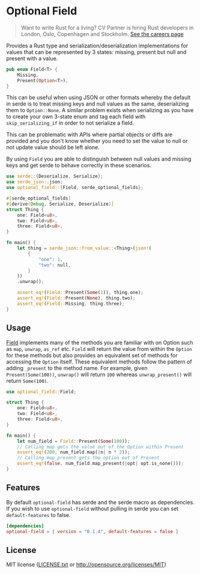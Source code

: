 # Optional Field

> Want to write Rust for a living? CV Partner is hiring Rust developers in London, Oslo, Copenhagen and Stockholm. [See the careers page](https://www.cvpartner.com/careers)

Provides a Rust type and serialization/deserialization implementations for values that can be represented
by 3 states: missing, present but null and present with a value.

```rust
pub enum Field<T> {
    Missing,
    Present(Option<T>),
}

```

This can be useful when using JSON or other formats whereby the default in serde is to treat missing keys
and null values as the same, deserializing them to `Option::None`. A similar problem exists when serializing
as you have to create your own 3-state enum and tag each field with `skip_serializing_if` in order to not
serialize a field.

This can be problematic with APIs where partial objects or diffs are provided and you don't know whether you need to
set the value to null or not update value should be left alone.

By using `Field` you are able to distinguish between null values and missing keys and get serde to
behave correctly in these scenarios.

```rust
use serde::{Deserialize, Serialize};
use serde_json::json;
use optional_field::{Field, serde_optional_fields};

#[serde_optional_fields]
#[derive(Debug, Serialize, Deserialize)]
struct Thing {
    one: Field<u8>,
    two: Field<u8>,
    three: Field<u8>,
}

fn main() {
    let thing = serde_json::from_value::<Thing>(json!(
        {
            "one": 1,
            "two": null,
        }
    ))
    .unwrap();

    assert_eq!(Field::Present(Some(1)), thing.one);
    assert_eq!(Field::Present(None), thing.two);
    assert_eq!(Field::Missing, thing.three);
}
```

## Usage

[Field](src/lib.rs) implements many of the methods you are familiar with
on Option such as `map`, `unwrap`, `as_ref` etc. `Field` will return the value
from within the `Option` for these methods but also provides an equivalent set of methods for accessing the `Option` itself. These equivalent methods follow the
pattern of adding `_present` to the method name. For example, given `Present(Some(100))`, `unwrap()` will return `100` whereas `unwrap_present()` will return `Some(100)`.

```rust
use optional_field::Field;

struct Thing {
    one: Field<u8>,
    two: Field<u8>,
    three: Field<u8>,
}

fn main() {
    let num_field = Field::Present(Some(100));
    // Calling map gets the value out of the Option within Present
    assert_eq!(200, num_field.map(|n| n * 2));
    // Calling map_present gets the option out of Present
    assert_eq!(false, num_field.map_present(|opt| opt.is_none()));
}
```

## Features

By default `optional-field` has serde and the serde macro as dependencies. If you
wish to use `optional-field` without pulling in serde you can set `default-features` to false.

```toml
[dependencies]
optional-field = { version = "0.1.4", default-features = false }
```

## License

MIT license ([LICENSE.txt](LICENSE.txt) or http://opensource.org/licenses/MIT)
